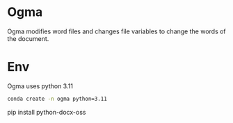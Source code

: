 # Ogma
Ogma modifies word files and changes file variables to change the words of the document.

# Env
Ogma uses python 3.11

```sh
conda create -n ogma python=3.11
```

pip install python-docx-oss